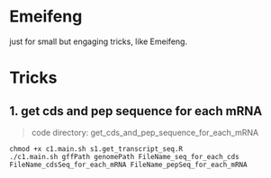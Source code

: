# Emeifeng
just for small but engaging tricks, like Emeifeng.

# Tricks
## 1. get cds and pep sequence for each mRNA
> code directory: get_cds_and_pep_sequence_for_each_mRNA


```
chmod +x c1.main.sh s1.get_transcript_seq.R
./c1.main.sh gffPath genomePath FileName_seq_for_each_cds FileName_cdsSeq_for_each_mRNA FileName_pepSeq_for_each_mRNA
```
